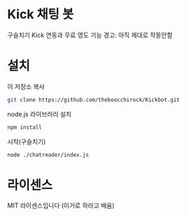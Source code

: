 # Kick 채팅 봇
구슬치기 Kick 연동과 무료 영도 기능
경고: 아직 제대로 작동안함

# 설치

이 저장소 복사
```bash
git clone https://github.com/theboocchirock/Kickbot.git
```

node.js 라이브러리 설치
```bash
npm install
```

시작(구슬치기)
```bash
node ./chatreader/index.js
```

# 라이센스
MIT 라이센스입니다 (이거로 하라고 배움)
